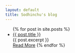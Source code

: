 ```yaml
---
layout: default
title: Sodhinchu's blog
---
```

<ul>
  {% for post in site.posts %}
    <li>
      <a href="{{ post.url }}">{{ post.title }}</a>
    </li>
    <div class="entry">
    	{{ post.excerpt }}
    </div>	
    <a href="{{ site.baseurl }}{{ post.url }}" class="read-more">Read More</a>
  {% endfor %}
</ul>
